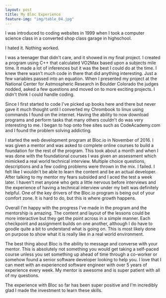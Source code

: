 ```yaml
---
layout: post
title: My Bloc Experience
feature-img: "img/table_04.jpg"
---
```

I was introduced to coding websites in 1999 when I took a computer science class in a converted shop class garage in highschool.  

I hated it.  Nothing worked.  

I was a teenager that didn't care, and it showed in my final project.  I created a program using C++ that calculated VO2Max based upon a subjects mile time.  It made a lot of inferences but it was the best I could do at the time.  I knew there wasn't much code in there that did anything interesting. Just a few variables passed into an equation.  When I presented my project at the National Center for Astmospheric Research in Boulder Colorado the judges nodded, asked a few questions and moved on to more exciting projects.  I didn't think I could handle coding.

Since I first started to code I've picked up books here and there but never gave it much thought until I converted my Chrombook to linux using commands I found on the internet.  Having the ability to now download programs and perform tasks that many others couldn't do was very interesting to me.  I began to hop onto free sites such as CodeAcademy.com and I found the problem solving addicting. 

I started the web development program at Bloc.io in November of 2016.  I was given a mentor and was asked to complete online courses to build a foundation for the rest of the program.  This took about a month and when I was done with the foundational courses I was given an assessment which mimicked a real world technical interview.  Multiple choice questions, descriptions and a few coding problems were thrown in the mix.  I failed.  I felt like I wouldn't be able to learn the content and be an actual developer.  After talking to my mentor my fears subsided and I aced the test a week later.  I haven't met anyone who gets a little nervous before interviews and the experience of having a technical interview under my belt was definitely helpful. One of the key drivers of the Bloc.io program is being out of your comfort zone.  It is hard to do, but this is where growth happens.

Overall I'm happy with the progress I've made in the program and the mentorship is amazing.  The content and layout of the lessons could be more interactive but they get the point across in a simple manner. Each checkpoint and assignment builds on one another, although I do have to goodle quite a bit to understand what is going on.  This is most likely done on purpose to show what it is really like in a real world environment. 

The best thing about Bloc is the ability to message and converse with your mentor.  This is absolutely not something you would get taking a self-paced course unless you set something up ahead of time through a co-worker or somehow found a senior software developer looking to help you.  I love that I can meet with an experienced software engineer with over 5 years of experience every week.  My mentor is awesome and is super patient with all of my questions.  

The experience with Bloc so far has been super positive and I'm incredibly glad I made the investment to learn these skills.
